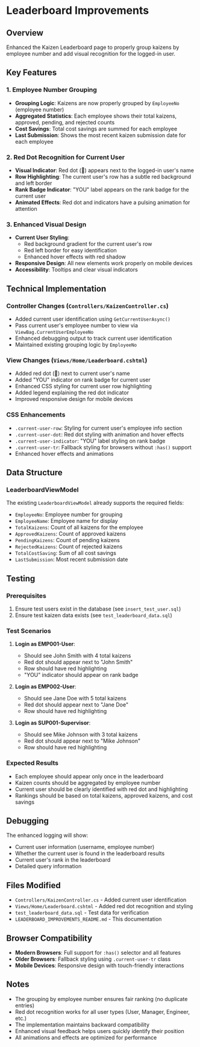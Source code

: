 # Leaderboard Improvements

## Overview
Enhanced the Kaizen Leaderboard page to properly group kaizens by employee number and add visual recognition for the logged-in user.

## Key Features

### 1. Employee Number Grouping
- **Grouping Logic**: Kaizens are now properly grouped by `EmployeeNo` (employee number)
- **Aggregated Statistics**: Each employee shows their total kaizens, approved, pending, and rejected counts
- **Cost Savings**: Total cost savings are summed for each employee
- **Last Submission**: Shows the most recent kaizen submission date for each employee

### 2. Red Dot Recognition for Current User
- **Visual Indicator**: Red dot (🔴) appears next to the logged-in user's name
- **Row Highlighting**: The current user's row has a subtle red background and left border
- **Rank Badge Indicator**: "YOU" label appears on the rank badge for the current user
- **Animated Effects**: Red dot and indicators have a pulsing animation for attention

### 3. Enhanced Visual Design
- **Current User Styling**: 
  - Red background gradient for the current user's row
  - Red left border for easy identification
  - Enhanced hover effects with red shadow
- **Responsive Design**: All new elements work properly on mobile devices
- **Accessibility**: Tooltips and clear visual indicators

## Technical Implementation

### Controller Changes (`Controllers/KaizenController.cs`)
- Added current user identification using `GetCurrentUserAsync()`
- Pass current user's employee number to view via `ViewBag.CurrentUserEmployeeNo`
- Enhanced debugging output to track current user identification
- Maintained existing grouping logic by `EmployeeNo`

### View Changes (`Views/Home/Leaderboard.cshtml`)
- Added red dot (🔴) next to current user's name
- Added "YOU" indicator on rank badge for current user
- Enhanced CSS styling for current user row highlighting
- Added legend explaining the red dot indicator
- Improved responsive design for mobile devices

### CSS Enhancements
- `.current-user-row`: Styling for current user's employee info section
- `.current-user-dot`: Red dot styling with animation and hover effects
- `.current-user-indicator`: "YOU" label styling on rank badge
- `.current-user-tr`: Fallback styling for browsers without `:has()` support
- Enhanced hover effects and animations

## Data Structure

### LeaderboardViewModel
The existing `LeaderboardViewModel` already supports the required fields:
- `EmployeeNo`: Employee number for grouping
- `EmployeeName`: Employee name for display
- `TotalKaizens`: Count of all kaizens for the employee
- `ApprovedKaizens`: Count of approved kaizens
- `PendingKaizens`: Count of pending kaizens
- `RejectedKaizens`: Count of rejected kaizens
- `TotalCostSaving`: Sum of all cost savings
- `LastSubmission`: Most recent submission date

## Testing

### Prerequisites
1. Ensure test users exist in the database (see `insert_test_user.sql`)
2. Ensure test kaizen data exists (see `test_leaderboard_data.sql`)

### Test Scenarios
1. **Login as EMP001-User**:
   - Should see John Smith with 4 total kaizens
   - Red dot should appear next to "John Smith"
   - Row should have red highlighting
   - "YOU" indicator should appear on rank badge

2. **Login as EMP002-User**:
   - Should see Jane Doe with 5 total kaizens
   - Red dot should appear next to "Jane Doe"
   - Row should have red highlighting

3. **Login as SUP001-Supervisor**:
   - Should see Mike Johnson with 3 total kaizens
   - Red dot should appear next to "Mike Johnson"
   - Row should have red highlighting

### Expected Results
- Each employee should appear only once in the leaderboard
- Kaizen counts should be aggregated by employee number
- Current user should be clearly identified with red dot and highlighting
- Rankings should be based on total kaizens, approved kaizens, and cost savings

## Debugging
The enhanced logging will show:
- Current user information (username, employee number)
- Whether the current user is found in the leaderboard results
- Current user's rank in the leaderboard
- Detailed query information

## Files Modified
- `Controllers/KaizenController.cs` - Added current user identification
- `Views/Home/Leaderboard.cshtml` - Added red dot recognition and styling
- `test_leaderboard_data.sql` - Test data for verification
- `LEADERBOARD_IMPROVEMENTS_README.md` - This documentation

## Browser Compatibility
- **Modern Browsers**: Full support for `:has()` selector and all features
- **Older Browsers**: Fallback styling using `.current-user-tr` class
- **Mobile Devices**: Responsive design with touch-friendly interactions

## Notes
- The grouping by employee number ensures fair ranking (no duplicate entries)
- Red dot recognition works for all user types (User, Manager, Engineer, etc.)
- The implementation maintains backward compatibility
- Enhanced visual feedback helps users quickly identify their position
- All animations and effects are optimized for performance

